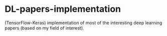 # DL-papers-implementation
(TensorFlow-Keras) implementation of most of the interesting deep learning papers (based on my field of interest).
